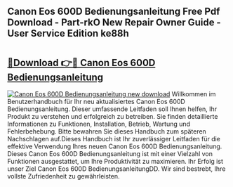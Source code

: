 ## Canon Eos 600D Bedienungsanleitung Free Pdf Download - Part-rkO New Repair Owner Guide - User Service Edition ke88h

# <h2><a href="http://df27hz.blite.top/?on=Canon+Eos+600D+Bedienungsanleitung">🔗Download 👉🔴 Canon Eos 600D Bedienungsanleitung</a></h2>

[![Canon Eos 600D Bedienungsanleitung new download](https://i.imgur.com/lujVjoI.png)](http://df27hz.blite.top/?on=Canon+Eos+600D+Bedienungsanleitung)
Willkommen im Benutzerhandbuch für Ihr neu aktualisiertes Canon Eos 600D Bedienungsanleitung. Dieser umfassende Leitfaden soll Ihnen helfen, Ihr Produkt zu verstehen und erfolgreich zu betreiben. Sie finden detaillierte Informationen zu Funktionen, Installation, Betrieb, Wartung und Fehlerbehebung. Bitte bewahren Sie dieses Handbuch zum späteren Nachschlagen auf.Dieses Handbuch ist Ihr zuverlässiger Leitfaden für die effektive Verwendung Ihres neuen Canon Eos 600D Bedienungsanleitung. Dieses Canon Eos 600D Bedienungsanleitung ist mit einer Vielzahl von Funktionen ausgestattet, um Ihre Produktivität zu maximieren. Ihr Erfolg ist unser Ziel Canon Eos 600D BedienungsanleitungDD. Wir sind bestrebt, Ihre vollste Zufriedenheit zu gewährleisten.
